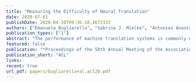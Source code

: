 ```yaml
---
title: "Measuring the Difficulty of Neural Translation"
date: 2020-07-01
publishDate: 2020-04-20T09:36:10.467233Z
authors: ["Emanuele Bugliarello", "Sabrina J. Mielke", "Antonios Anastasopoulos", "Ryan Cotterell", "Naoaki Okazaki"]
publication_types: ["1"]
abstract: "The performance of machine translation systems is commonly evaluated in terms of BLEU scores (Papineni et al., 2002). However, due to its asymmetric formulation, BLEU does not allow an assessment of which translation directions are more difficult to model. In this paper, we propose a symmetric, information-theoretic measure based on mutual information, that allows us to properly evaluate the difficulty of generating text in the target language by removing the effect of the difficulty of the language modelling component. We then present the first systematic and controlled study of cross-lingual translation difficulties using modern state-of-the-art systems."
featured: false
publication: "*Proceedings of the 58th Annual Meeting of the Association for Computational Linguistics*"
publication_short: "ACL"
links:
recent: true
url_pdf: papers/bugliarello+al.acl20.pdf
---
```


